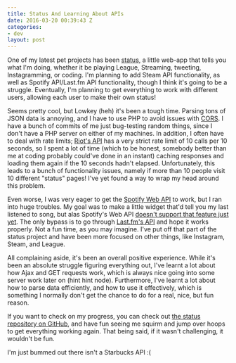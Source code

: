 ```yaml
---
title: Status And Learning About APIs
date: 2016-03-20 00:39:43 Z
categories:
- dev
layout: post
---
```


One of my latest pet projects has been [status](http://matthewwang.me/status), a little web-app that tells you what I'm doing, whether it be playing League, Streaming, tweeting, Instagramming, or coding. I'm planning to add Steam API functionality, as well as Spotify API/Last.fm API functionality, though I think it's going to be a struggle. Eventually, I'm planning to get everything to work with different users, allowing each user to make their own status!

Seems pretty cool, but Lowkey (heh) it's been a tough time. Parsing tons of JSON data is annoying, and I have to use PHP to avoid issues with [CORS](https://developer.mozilla.org/en-US/docs/Web/HTTP/Access_control_CORS). I have a bunch of commits of me just bug-testing random things, since I don't have a PHP server on either of my machines. In addition, I often have to deal with rate limits; [Riot's API](http://developer.riotgames.com/) has a very strict rate limit of 10 calls per 10 seconds, so I spent a lot of time (which to be honest, somebody better than me at coding probably could've done in an instant) caching responses and loading them again if the 10 seconds hadn't elapsed. Unfortunately, this leads to a bunch of functionality issues, namely if more than 10 people visit 10 different "status" pages! I've yet found a way to wrap my head around this problem.

Even worse, I was very eager to get the [Spotify Web API](https://developer.spotify.com/web-api/) to work, but I ran into huge troubles. My goal was to make a little widget that'd tell you my last listened to song, but alas Spotify's Web API [doesn't support that feature just yet](https://github.com/spotify/web-api/issues/12). The only bypass is to go through [Last.fm's API](http://www.last.fm/api) and hope it works properly. Not a fun time, as you may imagine. I've put off that part of the status project and have been more focused on other things, like Instagram, Steam, and League.

All complaining aside, it's been an overall positive experience. While it's been an absolute struggle figuring everything out, I've learnt a lot about how Ajax and GET requests work, which is always nice going into some server work later on (hint hint node). Furthermore, I've learnt a lot about how to parse data efficiently, and how to use it effectively, which is something I normally don't get the chance to do for a real, nice, but fun reason.

If you want to check on my progress, you can check out [the status repository on GitHub](http://github.com/malsf21/status), and have fun seeing me squirm and jump over hoops to get everything working again. That being said, if it wasn't challenging, it wouldn't be fun.

I'm just bummed out there isn't a Starbucks API :(
